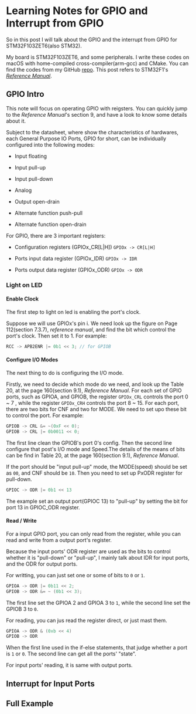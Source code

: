 Learning Notes for GPIO and Interrupt from GPIO
===

So in this post I will talk about the GPIO and the interrupt from GPIO for STM32F103ZET6(also STM32).

My board is STM32F103ZET6, and some peripherals. I write these codes on macOS with home-compiled cross-compiler(arm-gcc) and CMake.
You can find the codes from my GitHub [repo](https://github.com/Qinka/stm32f103zet6demo).
This post refers to STM32F1's *[Reference Manual](http://www.st.com/resource/en/reference_manual/cd00171190.pdf)*.

## GPIO Intro

This note will focus on operating GPIO with reigsters.
You can quickly jump to the *Reference Manual*'s section 9, and have a look to know some details about it.

Subject to the datasheet, where show the characteristics of hardwares, each General Purpose IO Ports, GPIO for short,
can be individually configured into the following modes:

* Input floating

* Input pull-up

* Input pull-down

* Analog

* Output open-drain

* Alternate function push-pull

* Alternate function open-drain

For GPIO, there are 3 important registers:

* Configuration registers (GPIOx_CR[L|H]) `GPIOx -> CR[L|H]`

* Ports input data register (GPIOx_IDR) `GPIOx -> IDR`

* Ports output data register (GPIOx_ODR) `GPIOx -> ODR`

### Light on LED

#### Enable Clock

The first step to light on led is enabling the port's clock.

Suppose we will use GPIOx's pin i.
We need look up the figure on Page 112(section 7.3.7), *reference manual*, and find the bit which control the port's clock.
Then set it to 1. For example:

```c
RCC -> APB2ENR |= 0b1 << 3; // for GPIOB
```

#### Configure I/O Modes

The next thing to do is configuring the I/O mode.

Firstly, we need to decide which mode do we need, and look up the Table 20, at the page 160(section 9.1), *Reference Manual*.
For each set of GPIO ports, such as GPIOA, and GPIOB, the register `GPIOx_CRL` controls the port 0 ~ 7
, while the register `GPIOx_CRH` controls the port 8 ~ 15.
For each port, there are two bits for CNF and two for MODE.
We need to set upo these bit to control the port.
For example:

``` c
GPIOB -> CRL &= ~(0xF << 0);
GPIOB -> CRL |= 0b0011 << 0;
```

The first line clean the GPIOB's port 0's config.
Then the second line configure that post's I/O mode and
Speed.The details of the means of bits can be find in Table 20, at the page 160(section 9.1), *Reference Manual*.


If the port should be "input pull-up" mode, the MODE(speed) should be set as `00`, and CNF should be `10`.
Then you need to set up PxODR register for pull-down.

```c
GPIOC -> ODR |= 0b1 << 13
```

The example set an output port(GPIOC 13) to "pull-up" by setting the bit for port 13 in GPIOC_ODR register.

#### Read / Write

For a input GPIO port, you can only read from the register, while you can read and write from a output port's register.

Because the input ports' ODR register are used as the bits to control whether it is "pull-down" or "pull-up", I mainly talk about IDR for input ports, and the ODR for output ports.

For writting, you can just set one or some of bits to `0` or `1`.

```c
GPIOA -> ODR |= 0b11 << 2;
GPIOB -> ODR &= ~ (0b1 << 3);
```

The first line set the GPIOA 2 and GPIOA 3 to `1`,
while the second line set the GPIOB 3 to `0`.

For reading, you can jus read the register direct, or just mast them.

```c
GPIOA -> ODR & (0xb << 4)
GPIOB -> ODR
```

When the first line used in the if-else statements,
that judge whether a port is `1` or `0`.
The second line can get all the ports' "state".

For input ports' reading, it is same with output ports.


## Interrupt for Input Ports

## Full Example
